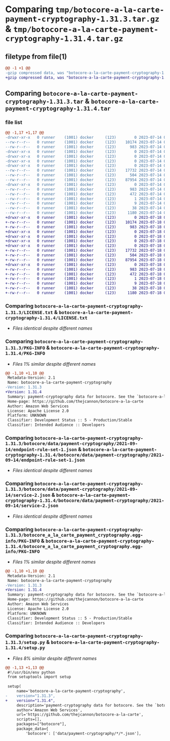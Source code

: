 # Comparing `tmp/botocore-a-la-carte-payment-cryptography-1.31.3.tar.gz` & `tmp/botocore-a-la-carte-payment-cryptography-1.31.4.tar.gz`

## filetype from file(1)

```diff
@@ -1 +1 @@
-gzip compressed data, was "botocore-a-la-carte-payment-cryptography-1.31.3.tar", last modified: Fri Jul 14 01:46:26 2023, max compression
+gzip compressed data, was "botocore-a-la-carte-payment-cryptography-1.31.4.tar", last modified: Tue Jul 18 01:55:24 2023, max compression
```

## Comparing `botocore-a-la-carte-payment-cryptography-1.31.3.tar` & `botocore-a-la-carte-payment-cryptography-1.31.4.tar`

### file list

```diff
@@ -1,17 +1,17 @@
-drwxr-xr-x   0 runner    (1001) docker     (123)        0 2023-07-14 01:46:26.990836 botocore-a-la-carte-payment-cryptography-1.31.3/
--rw-r--r--   0 runner    (1001) docker     (123)    10174 2023-07-14 01:46:26.000000 botocore-a-la-carte-payment-cryptography-1.31.3/LICENSE.txt
--rw-r--r--   0 runner    (1001) docker     (123)      983 2023-07-14 01:46:26.990836 botocore-a-la-carte-payment-cryptography-1.31.3/PKG-INFO
-drwxr-xr-x   0 runner    (1001) docker     (123)        0 2023-07-14 01:46:26.990836 botocore-a-la-carte-payment-cryptography-1.31.3/botocore/
-drwxr-xr-x   0 runner    (1001) docker     (123)        0 2023-07-14 01:46:26.990836 botocore-a-la-carte-payment-cryptography-1.31.3/botocore/data/
-drwxr-xr-x   0 runner    (1001) docker     (123)        0 2023-07-14 01:46:26.990836 botocore-a-la-carte-payment-cryptography-1.31.3/botocore/data/payment-cryptography/
-drwxr-xr-x   0 runner    (1001) docker     (123)        0 2023-07-14 01:46:26.990836 botocore-a-la-carte-payment-cryptography-1.31.3/botocore/data/payment-cryptography/2021-09-14/
--rw-r--r--   0 runner    (1001) docker     (123)    17732 2023-07-14 01:45:45.000000 botocore-a-la-carte-payment-cryptography-1.31.3/botocore/data/payment-cryptography/2021-09-14/endpoint-rule-set-1.json
--rw-r--r--   0 runner    (1001) docker     (123)      504 2023-07-14 01:45:45.000000 botocore-a-la-carte-payment-cryptography-1.31.3/botocore/data/payment-cryptography/2021-09-14/paginators-1.json
--rw-r--r--   0 runner    (1001) docker     (123)    87954 2023-07-14 01:45:45.000000 botocore-a-la-carte-payment-cryptography-1.31.3/botocore/data/payment-cryptography/2021-09-14/service-2.json
-drwxr-xr-x   0 runner    (1001) docker     (123)        0 2023-07-14 01:46:26.990836 botocore-a-la-carte-payment-cryptography-1.31.3/botocore_a_la_carte_payment_cryptography.egg-info/
--rw-r--r--   0 runner    (1001) docker     (123)      983 2023-07-14 01:46:26.000000 botocore-a-la-carte-payment-cryptography-1.31.3/botocore_a_la_carte_payment_cryptography.egg-info/PKG-INFO
--rw-r--r--   0 runner    (1001) docker     (123)      472 2023-07-14 01:46:26.000000 botocore-a-la-carte-payment-cryptography-1.31.3/botocore_a_la_carte_payment_cryptography.egg-info/SOURCES.txt
--rw-r--r--   0 runner    (1001) docker     (123)        1 2023-07-14 01:46:26.000000 botocore-a-la-carte-payment-cryptography-1.31.3/botocore_a_la_carte_payment_cryptography.egg-info/dependency_links.txt
--rw-r--r--   0 runner    (1001) docker     (123)        9 2023-07-14 01:46:26.000000 botocore-a-la-carte-payment-cryptography-1.31.3/botocore_a_la_carte_payment_cryptography.egg-info/top_level.txt
--rw-r--r--   0 runner    (1001) docker     (123)       38 2023-07-14 01:46:26.990836 botocore-a-la-carte-payment-cryptography-1.31.3/setup.cfg
--rw-r--r--   0 runner    (1001) docker     (123)     1180 2023-07-14 01:46:26.000000 botocore-a-la-carte-payment-cryptography-1.31.3/setup.py
+drwxr-xr-x   0 runner    (1001) docker     (123)        0 2023-07-18 01:55:24.508282 botocore-a-la-carte-payment-cryptography-1.31.4/
+-rw-r--r--   0 runner    (1001) docker     (123)    10174 2023-07-18 01:55:24.000000 botocore-a-la-carte-payment-cryptography-1.31.4/LICENSE.txt
+-rw-r--r--   0 runner    (1001) docker     (123)      983 2023-07-18 01:55:24.508282 botocore-a-la-carte-payment-cryptography-1.31.4/PKG-INFO
+drwxr-xr-x   0 runner    (1001) docker     (123)        0 2023-07-18 01:55:24.508282 botocore-a-la-carte-payment-cryptography-1.31.4/botocore/
+drwxr-xr-x   0 runner    (1001) docker     (123)        0 2023-07-18 01:55:24.508282 botocore-a-la-carte-payment-cryptography-1.31.4/botocore/data/
+drwxr-xr-x   0 runner    (1001) docker     (123)        0 2023-07-18 01:55:24.508282 botocore-a-la-carte-payment-cryptography-1.31.4/botocore/data/payment-cryptography/
+drwxr-xr-x   0 runner    (1001) docker     (123)        0 2023-07-18 01:55:24.508282 botocore-a-la-carte-payment-cryptography-1.31.4/botocore/data/payment-cryptography/2021-09-14/
+-rw-r--r--   0 runner    (1001) docker     (123)    17732 2023-07-18 01:54:50.000000 botocore-a-la-carte-payment-cryptography-1.31.4/botocore/data/payment-cryptography/2021-09-14/endpoint-rule-set-1.json
+-rw-r--r--   0 runner    (1001) docker     (123)      504 2023-07-18 01:54:50.000000 botocore-a-la-carte-payment-cryptography-1.31.4/botocore/data/payment-cryptography/2021-09-14/paginators-1.json
+-rw-r--r--   0 runner    (1001) docker     (123)    87954 2023-07-18 01:54:50.000000 botocore-a-la-carte-payment-cryptography-1.31.4/botocore/data/payment-cryptography/2021-09-14/service-2.json
+drwxr-xr-x   0 runner    (1001) docker     (123)        0 2023-07-18 01:55:24.508282 botocore-a-la-carte-payment-cryptography-1.31.4/botocore_a_la_carte_payment_cryptography.egg-info/
+-rw-r--r--   0 runner    (1001) docker     (123)      983 2023-07-18 01:55:24.000000 botocore-a-la-carte-payment-cryptography-1.31.4/botocore_a_la_carte_payment_cryptography.egg-info/PKG-INFO
+-rw-r--r--   0 runner    (1001) docker     (123)      472 2023-07-18 01:55:24.000000 botocore-a-la-carte-payment-cryptography-1.31.4/botocore_a_la_carte_payment_cryptography.egg-info/SOURCES.txt
+-rw-r--r--   0 runner    (1001) docker     (123)        1 2023-07-18 01:55:24.000000 botocore-a-la-carte-payment-cryptography-1.31.4/botocore_a_la_carte_payment_cryptography.egg-info/dependency_links.txt
+-rw-r--r--   0 runner    (1001) docker     (123)        9 2023-07-18 01:55:24.000000 botocore-a-la-carte-payment-cryptography-1.31.4/botocore_a_la_carte_payment_cryptography.egg-info/top_level.txt
+-rw-r--r--   0 runner    (1001) docker     (123)       38 2023-07-18 01:55:24.508282 botocore-a-la-carte-payment-cryptography-1.31.4/setup.cfg
+-rw-r--r--   0 runner    (1001) docker     (123)     1180 2023-07-18 01:55:24.000000 botocore-a-la-carte-payment-cryptography-1.31.4/setup.py
```

### Comparing `botocore-a-la-carte-payment-cryptography-1.31.3/LICENSE.txt` & `botocore-a-la-carte-payment-cryptography-1.31.4/LICENSE.txt`

 * *Files identical despite different names*

### Comparing `botocore-a-la-carte-payment-cryptography-1.31.3/PKG-INFO` & `botocore-a-la-carte-payment-cryptography-1.31.4/PKG-INFO`

 * *Files 1% similar despite different names*

```diff
@@ -1,10 +1,10 @@
 Metadata-Version: 2.1
 Name: botocore-a-la-carte-payment-cryptography
-Version: 1.31.3
+Version: 1.31.4
 Summary: payment-cryptography data for botocore. See the `botocore-a-la-carte` package for more info.
 Home-page: https://github.com/thejcannon/botocore-a-la-carte
 Author: Amazon Web Services
 License: Apache License 2.0
 Platform: UNKNOWN
 Classifier: Development Status :: 5 - Production/Stable
 Classifier: Intended Audience :: Developers
```

### Comparing `botocore-a-la-carte-payment-cryptography-1.31.3/botocore/data/payment-cryptography/2021-09-14/endpoint-rule-set-1.json` & `botocore-a-la-carte-payment-cryptography-1.31.4/botocore/data/payment-cryptography/2021-09-14/endpoint-rule-set-1.json`

 * *Files identical despite different names*

### Comparing `botocore-a-la-carte-payment-cryptography-1.31.3/botocore/data/payment-cryptography/2021-09-14/service-2.json` & `botocore-a-la-carte-payment-cryptography-1.31.4/botocore/data/payment-cryptography/2021-09-14/service-2.json`

 * *Files identical despite different names*

### Comparing `botocore-a-la-carte-payment-cryptography-1.31.3/botocore_a_la_carte_payment_cryptography.egg-info/PKG-INFO` & `botocore-a-la-carte-payment-cryptography-1.31.4/botocore_a_la_carte_payment_cryptography.egg-info/PKG-INFO`

 * *Files 1% similar despite different names*

```diff
@@ -1,10 +1,10 @@
 Metadata-Version: 2.1
 Name: botocore-a-la-carte-payment-cryptography
-Version: 1.31.3
+Version: 1.31.4
 Summary: payment-cryptography data for botocore. See the `botocore-a-la-carte` package for more info.
 Home-page: https://github.com/thejcannon/botocore-a-la-carte
 Author: Amazon Web Services
 License: Apache License 2.0
 Platform: UNKNOWN
 Classifier: Development Status :: 5 - Production/Stable
 Classifier: Intended Audience :: Developers
```

### Comparing `botocore-a-la-carte-payment-cryptography-1.31.3/setup.py` & `botocore-a-la-carte-payment-cryptography-1.31.4/setup.py`

 * *Files 8% similar despite different names*

```diff
@@ -1,13 +1,13 @@
 #!/usr/bin/env python
 from setuptools import setup
 
 setup(
     name='botocore-a-la-carte-payment-cryptography',
-    version="1.31.3",
+    version="1.31.4",
     description='payment-cryptography data for botocore. See the `botocore-a-la-carte` package for more info.',
     author='Amazon Web Services',
     url='https://github.com/thejcannon/botocore-a-la-carte',
     scripts=[],
     packages=["botocore"],
     package_data={
         'botocore': ['data/payment-cryptography/*/*.json'],
```

